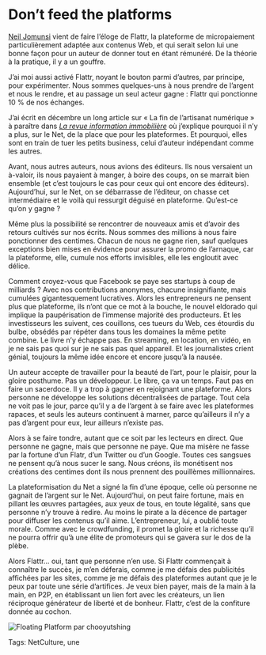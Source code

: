 # Don’t feed the platforms

[Neil Jomunsi](http://page42.org/flattr-une-maniere-alternative-de-soutenir-la-creation-et-les-createurs/) vient de faire l’éloge de Flattr, la plateforme de micropaiement particulièrement adaptée aux contenus Web, et qui serait selon lui une bonne façon pour un auteur de donner tout en étant rémunéré. De la théorie à la pratique, il y a un gouffre.

J’ai moi aussi activé Flattr, noyant le bouton parmi d’autres, par principe, pour expérimenter. Nous sommes quelques-uns à nous prendre de l’argent et nous le rendre, et au passage un seul acteur gagne : Flattr qui ponctionne 10 % de nos échanges.

J’ai écrit en décembre un long article sur « La fin de l’artisanat numérique » à paraître dans [*La revue information immobilière*](http://www.spg.ch/publications/la-revue-linformation-immobiliere) où j’explique pourquoi il n’y a plus, sur le Net, de la place que pour les plateformes. Et pourquoi, elles sont en train de tuer les petits business, celui d’auteur indépendant comme les autres.

Avant, nous autres auteurs, nous avions des éditeurs. Ils nous versaient un à-valoir, ils nous payaient à manger, à boire des coups, on se marrait bien ensemble (et c’est toujours le cas pour ceux qui ont encore des éditeurs). Aujourd’hui, sur le Net, on se débarrasse de l’éditeur, on chasse cet intermédiaire et le voilà qui ressurgit déguisé en plateforme. Qu’est-ce qu’on y gagne ?

Même plus la possibilité se rencontrer de nouveaux amis et d’avoir des retours cultivés sur nos écrits. Nous sommes des millions à nous faire ponctionner des centimes. Chacun de nous ne gagne rien, sauf quelques exceptions bien mises en évidence pour assurer la promo de l’arnaque, car la plateforme, elle, cumule nos efforts invisibles, elle les engloutit avec délice.

Comment croyez-vous que Facebook se paye ses startups à coup de milliards ? Avec nos contributions anonymes, chacune insignifiante, mais cumulées gigantesquement lucratives. Alors les entrepreneurs ne pensent plus que plateforme, ils n’ont que ce mot à la bouche, le nouvel eldorado qui implique la paupérisation de l’immense majorité des producteurs. Et les investisseurs les suivent, ces couillons, ces tueurs du Web, ces étourdis du bulbe, obsédés par répéter dans tous les domaines la même petite combine. Le livre n’y échappe pas. En streaming, en location, en vidéo, en je ne sais pas quoi sur je ne sais pas quel appareil. Et les journalistes crient génial, toujours la même idée encore et encore jusqu’à la nausée.

Un auteur accepte de travailler pour la beauté de l’art, pour le plaisir, pour la gloire posthume. Pas un développeur. Le libre, ça va un temps. Faut pas en faire un sacerdoce. Il y a trop à gagner en rejoignant une plateforme. Alors personne ne développe les solutions décentralisées de partage. Tout cela ne voit pas le jour, parce qu’il y a de l’argent à se faire avec les plateformes rapaces, et seuls les auteurs continuent à marner, parce qu’ailleurs il n’y a pas d’argent pour eux, leur ailleurs n’existe pas.

Alors à se faire tondre, autant que ce soit par les lecteurs en direct. Que personne ne gagne, mais que personne ne paye. Que ma misère ne fasse par la fortune d’un Flatr, d’un Twitter ou d’un Google. Toutes ces sangsues ne pensent qu’à nous sucer le sang. Nous créons, ils monétisent nos créations des centimes dont ils nous prennent des pouillèmes millionnaires.

La plateformisation du Net a signé la fin d’une époque, celle où personne ne gagnait de l’argent sur le Net. Aujourd’hui, on peut faire fortune, mais en pillant les œuvres partagées, aux yeux de tous, en toute légalité, sans que personne n’y trouve à redire. Au moins le pirate a la décence de partager pour diffuser les contenus qu’il aime. L’entrepreneur, lui, a oublié toute morale. Comme avec le crowdfunding, il promet la gloire et la richesse qu’il ne pourra offrir qu’à une élite de promoteurs qui se gavera sur le dos de la plèbe.

Alors Flattr… oui, tant que personne n’en use. Si Flattr commençait à connaître le succès, je m’en déferais, comme je me défais des publicités affichées par les sites, comme je me défais des plateformes autant que je le peux par toute une série d’artifices. Je veux bien payer, mais de la main à la main, en P2P, en établissant un lien fort avec les créateurs, un lien réciproque générateur de liberté et de bonheur. Flattr, c’est de la confiture donnée au cochon.

![Floating Platform par chooyutshing](https://tcrouzet.com/images_tc/2014/03/platform-600x400.jpg)



Tags: NetCulture, une